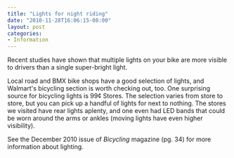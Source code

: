 ```yaml
---
title: "Lights for night riding"
date: "2010-11-28T16:06:15-08:00"
layout: post
categories:
- Information
---
```


Recent studies have shown that multiple lights on your bike are more visible to drivers than a single super-bright light.

Local road and BMX bike shops have a good selection of lights, and Walmart's bicycling section is worth checking out, too. One surprising source for bicycling lights is 99¢ Stores. The selection varies from store to store, but you can pick up a handful of lights for next to nothing. The stores we visited have rear lights aplenty, and one even had LED bands that could be worn around the arms or ankles (moving lights have even higher visibility).

See the December 2010 issue of *Bicycling* magazine (pg. 34) for more information about lighting.